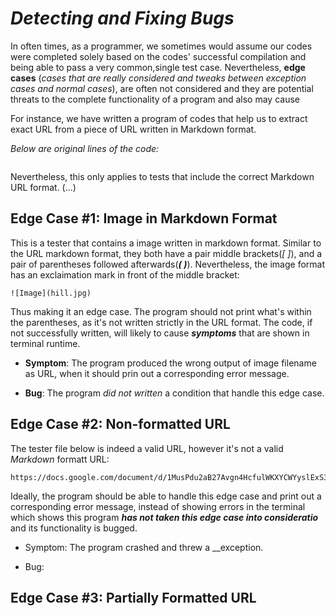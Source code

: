# _**Detecting and Fixing Bugs**_

In often times, as a programmer, we sometimes would assume our codes were completed solely based on the codes' successful compilation and being able to pass a very common,single test case. Nevertheless, **edge cases** (*cases that are really considered and tweaks between exception cases and normal cases*), are often not considered and they are potential threats to the complete functionality of a program and also may cause 

For instance, we have written a program of codes that help us to extract exact URL from a piece of URL written in Markdown format.

*Below are original lines of the code:*
```
```

Nevertheless, this only applies to tests that include the correct Markdown URL format. (...)

## **Edge Case #1**: Image in Markdown Format

This is a tester that contains a image written in markdown format. Similar to the URL markdown format, they both have a pair middle brackets(*[ ]*), and a pair of parentheses followed afterwards(_**( )**_). Nevertheless, the image format has an exclaimation mark in front of the middle bracket:

```
![Image](hill.jpg)
```

Thus making it an edge case. The program should not print what's within the parentheses, as it's not written strictly in the URL format. The code, if not successfully written, will likely to cause _**symptoms**_ that are shown in terminal runtime. 

* **Symptom**: The program produced the wrong output of image filename as URL, when it should prin out a corresponding error message. 

* **Bug**: The program _did not written_ a condition that handle this edge case.

## **Edge Case #2**: Non-formatted URL

The tester file below is indeed a valid URL, however it's not a valid *Markdown* formatt URL:

```
https://docs.google.com/document/d/1MusPdu2aB27Avgn4HcfulWKXYCWYyslExS3XNQrzbjM/edit
```
Ideally, the program should be able to handle this edge case and print out a corresponding error message, instead of showing errors in the terminal which shows this program _**has not taken this edge case into consideratio**_ and its functionality is bugged. 

* Symptom: The program crashed and threw a __exception. 

* Bug:


## **Edge Case #3**: Partially Formatted URL

